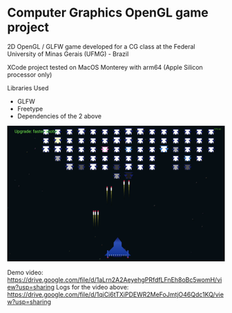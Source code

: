 # Computer Graphics OpenGL game project
2D OpenGL / GLFW game developed for a CG class at the Federal University of Minas Gerais (UFMG) - Brazil

XCode project tested on MacOS Monterey with arm64 (Apple Silicon processor only)

Libraries Used
- GLFW
- Freetype
- Dependencies of the 2 above



<img src="https://github.com/vini2001/CG_first_project/blob/main/opengl-glfw-game.png"/>

Demo video: https://drive.google.com/file/d/1aLrn2A2AeyehgPRfdfLFnEh8oBc5womH/view?usp=sharing
Logs for the video above: https://drive.google.com/file/d/1qiCi6tTXiPDEWR2MeFoJmtjO46Qdc1KQ/view?usp=sharing
